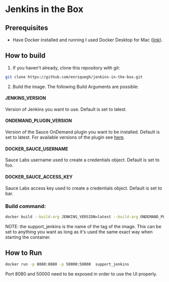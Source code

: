 # Jenkins in the Box

## Prerequisites

- Have Docker installed and running
I used Docker Desktop for Mac ([link](https://www.docker.com/products/docker-desktop)).

## How to build

1. If you haven't already, clone this repository with git:
```bash
git clone https://github.com/enriquegh/jenkins-in-the-box.git
```
2. Build the image. The following Build Arguments are possible:

#### JENKINS_VERSION
Version of Jenkins you want to use. Default is set to latest.

#### ONDEMAND_PLUGIN_VERSION
Version of the Sauce OnDemand plugin you want to be installed. Default is set to latest.
For available versions of the plugin see [here](https://updates.jenkins-ci.org/download/plugins/sauce-ondemand/).

#### DOCKER_SAUCE_USERNAME
Sauce Labs username used to create a credentials object. Default is set to foo.

#### DOCKER_SAUCE_ACCESS_KEY
Sauce Labs access key used to create a credentials object. Default is set to bar.

### Build command:
```bash
docker build --build-arg JENKINS_VERSION=latest --build-arg ONDEMAND_PLUGIN_VERSION=latest --build-arg DOCKER_SAUCE_USERNAME=$SAUCE_USERNAME --build-arg DOCKER_SAUCE_ACCESS_KEY=$SAUCE_ACCESS_KEY -t support_jenkins .
```

NOTE: the support_jenkins is the name of the tag of the image. This can be set to anything you want as long as it's used the same exact way when starting the container.

## How to Run

```bash
docker run -p 8080:8080 -p 50000:50000  support_jenkins
```
Port 8080 and 50000 need to be exposed in order to use the UI properly.
